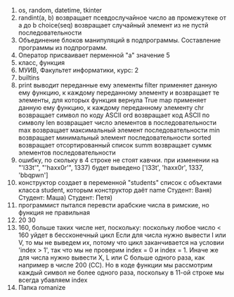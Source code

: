 1. os, random, datetime, tkinter
2. 
	randint(a, b) возвращает псевдослучайное число ав промежутеке от a до b
	choice(seq) возвращает случайный элемент из не пустй последовательности
3. Объединение блоков манипуляций в подпрограммы. Составление программы из подпрограмм.
4. Оператор присваивает перменной "a" значение 5
5. класс, функция
6. МУИВ, Факультет информатики, курс: 2
7. builtins
8.
	print выводит переданные ему элементы
	filter применяет данную ему функцию, к каждому переданному элементу 
		и возвращает те элементы, для которых функция вернула True 
	map применяет данную ему функцию, к каждому переданному элементу
	chr возвращает символ по коду ASCII
	ord возвращает код ASCII по символу
	len возвращает число элементов в последовательности
	max возвращает максимальный элемент последовательности
	min  возвращает минимальный элемент последовательности
	sorted возвращает отсортированный список
	summ возвращает суммк элементов последовательности
9. ошибку, по скольку в 4 строке не стоят кавчки.
	при изменении на 
			"'l33t'", "'haxx0r'", 1337) 
	будет выведено 
			['l33t', 'haxx0r', 1337, 'bbqpwn']
10. конструктор создает в переменной "students" список с объектами класса student, которым конструктор даёт name
	Студент: Ваня)
	Студент: Маша)
	Студент: Петя)
11. программист пытался перевсти арабские числа в римские, но функция не правильная
12. 20 30
13. 160, больше таких числе нет, поскольку:
	поскольку любое число < 160 уйдет в бессконечный цикл 
	Если для числа нужно вывести I или V, то мы не выведем их,
	потому что цикл заканчивается на условии 'index > 1', так что мы не проверим index = 0 и index = 1.
	Иначе же для числа нужно вывести X, L или C больше одного раза, 
	как например в числе 200 (CC). Но в коде функции мы рассмотрим каждый символ не более одного раза,
	поскольку в 11-ой строке мы всегда убавляем index
14. Папка romanize
